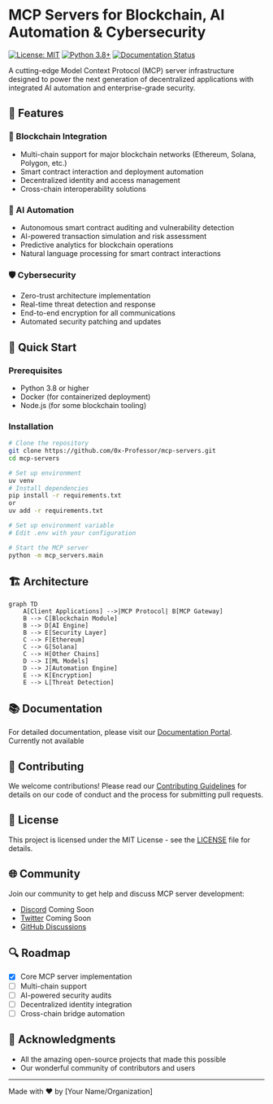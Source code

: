 # MCP Servers for Blockchain, AI Automation & Cybersecurity

[![License: MIT](https://img.shields.io/badge/License-MIT-yellow.svg)](https://opensource.org/licenses/MIT)
[![Python 3.8+](https://img.shields.io/badge/python-3.8+-blue.svg)](https://www.python.org/downloads/)
[![Documentation Status](https://readthedocs.org/projects/mcp-servers/badge/?version=latest)](https://mcp-servers.readthedocs.io/)

A cutting-edge Model Context Protocol (MCP) server infrastructure designed to power the next generation of decentralized applications with integrated AI automation and enterprise-grade security.

## 🌟 Features

### 🔗 Blockchain Integration
- Multi-chain support for major blockchain networks (Ethereum, Solana, Polygon, etc.)
- Smart contract interaction and deployment automation
- Decentralized identity and access management
- Cross-chain interoperability solutions

### 🤖 AI Automation
- Autonomous smart contract auditing and vulnerability detection
- AI-powered transaction simulation and risk assessment
- Predictive analytics for blockchain operations
- Natural language processing for smart contract interactions

### 🛡️ Cybersecurity
- Zero-trust architecture implementation
- Real-time threat detection and response
- End-to-end encryption for all communications
- Automated security patching and updates

## 🚀 Quick Start

### Prerequisites
- Python 3.8 or higher
- Docker (for containerized deployment)
- Node.js (for some blockchain tooling)

### Installation
```bash
# Clone the repository
git clone https://github.com/0x-Professor/mcp-servers.git
cd mcp-servers

# Set up environment
uv venv
# Install dependencies
pip install -r requirements.txt
or
uv add -r requirements.txt

# Set up environment variable
# Edit .env with your configuration

# Start the MCP server
python -m mcp_servers.main
```

## 🏗️ Architecture

```mermaid
graph TD
    A[Client Applications] -->|MCP Protocol| B[MCP Gateway]
    B --> C[Blockchain Module]
    B --> D[AI Engine]
    B --> E[Security Layer]
    C --> F[Ethereum]
    C --> G[Solana]
    C --> H[Other Chains]
    D --> I[ML Models]
    D --> J[Automation Engine]
    E --> K[Encryption]
    E --> L[Threat Detection]
```

## 📚 Documentation

For detailed documentation, please visit our [Documentation Portal](https://mcp-servers.readthedocs.io/). Currently not available



## 🤝 Contributing

We welcome contributions! Please read our [Contributing Guidelines](CONTRIBUTING.md) for details on our code of conduct and the process for submitting pull requests.

## 📄 License

This project is licensed under the MIT License - see the [LICENSE](LICENSE) file for details.

## 🌐 Community

Join our community to get help and discuss MCP server development:

- [Discord](https://discord.gg/your-invite-link) Coming Soon
- [Twitter](https://twitter.com/your-handle) Coming Soon
- [GitHub Discussions](https://github.com/0x-Professor/mcp-servers/discussions)

## 🔍 Roadmap

- [x] Core MCP server implementation
- [ ] Multi-chain support
- [ ] AI-powered security audits
- [ ] Decentralized identity integration
- [ ] Cross-chain bridge automation

## 🙏 Acknowledgments

- All the amazing open-source projects that made this possible
- Our wonderful community of contributors and users

---

Made with ❤️ by [Your Name/Organization]
